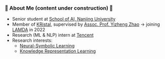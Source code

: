 ### 🚧 About Me (content under construction) 🚧

- Senior student at [School of AI, Nanjing University](https://ai.nju.edu.cn/)
- Member of [KRistal](https://keysoftlab.nju.edu.cn/), supervised by [Assoc. Prof. Yizheng Zhao](https://ai.nju.edu.cn/zhaoyizheng/) -> joining [LAMDA](http://www.lamda.nju.edu.cn/MainPage.ashx) in 2022
- Research (ML & NLP) intern at [Tencent](https://www.tencent.com/en-us)
- Research interests: 
  - [Neural-Symbolic Learning](https://analyticsindiamag.com/what-is-neuro-symbolic-ai-and-why-are-researchers-gushing-over-it/)
  - [Knowledge Representation Learning](https://towardsdatascience.com/gentle-introduction-to-knowledge-representation-learning-1ee873830219)
